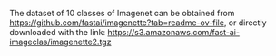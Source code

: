 The dataset of 10 classes of Imagenet can be obtained from https://github.com/fastai/imagenette?tab=readme-ov-file, or directly downloaded with the link: https://s3.amazonaws.com/fast-ai-imageclas/imagenette2.tgz
